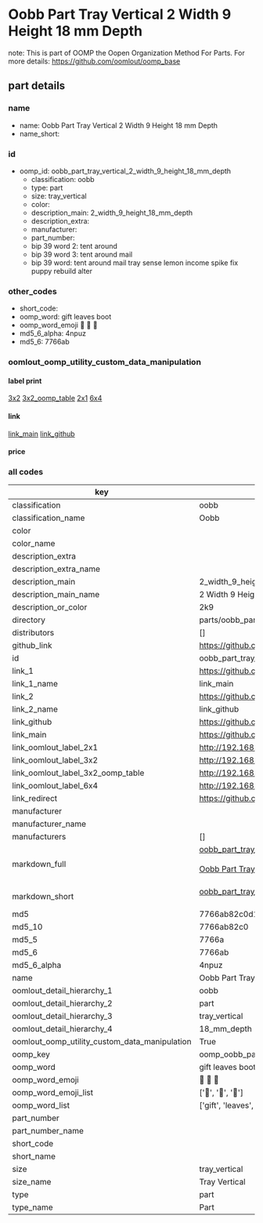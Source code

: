 # Oobb Part Tray Vertical 2 Width 9 Height 18 mm Depth  

note: This is part of OOMP the Oopen Organization Method For Parts. For more details: https://github.com/oomlout/oomp_base

##  part details
  







### name
* name: Oobb Part Tray Vertical 2 Width 9 Height 18 mm Depth
* name_short: 
### id
* oomp_id: oobb_part_tray_vertical_2_width_9_height_18_mm_depth
  * classification: oobb
  * type: part
  * size: tray_vertical
  * color: 
  * description_main: 2_width_9_height_18_mm_depth
  * description_extra: 
  * manufacturer: 
  * part_number: 
  * bip 39 word 2: tent around
  * bip 39 word 3: tent around mail
  * bip 39 word: tent around mail tray sense lemon income spike fix puppy rebuild alter

### other_codes
* short_code: 
* oomp_word: gift leaves boot
* oomp_word_emoji :gift: :leaves: :boot:
* md5_6_alpha: 4npuz
* md5_6: 7766ab






### oomlout_oomp_utility_custom_data_manipulation
#### label print
[3x2](http://192.168.1.245:1112/?label=oomp%204npuz)
[3x2_oomp_table](http://192.168.1.108:1112/?label=oomp%204npuz)
[2x1](http://192.168.1.242:1112/?label=oomp%204npuz)
[6x4](http://192.168.1.55:1112/?label=oomp%204npuz)    

#### link

[link_main](https://github.com/oomlout/oomlout_oomp_version_1_messy/tree/main/parts/oobb_part_tray_vertical_2_width_9_height_18_mm_depth) [link_github](https://github.com/oomlout/oomlout_oomp_version_1_messy/tree/main/parts/oobb_part_tray_vertical_2_width_9_height_18_mm_depth)                             

#### price







### all codes 
| key | value |  
| --- | --- |  
| classification | oobb |  
| classification_name | Oobb |  
| color |  |  
| color_name |  |  
| description_extra |  |  
| description_extra_name |  |  
| description_main | 2_width_9_height_18_mm_depth |  
| description_main_name | 2 Width 9 Height 18 mm Depth |  
| description_or_color | 2k9 |  
| directory | parts/oobb_part_tray_vertical_2_width_9_height_18_mm_depth |  
| distributors | [] |  
| github_link | https://github.com/oomlout/oomlout_oomp_part_src/tree/main/parts/oobb_part_tray_vertical_2_width_9_height_18_mm_depth |  
| id | oobb_part_tray_vertical_2_width_9_height_18_mm_depth |  
| link_1 | https://github.com/oomlout/oomlout_oomp_version_1_messy/tree/main/parts/oobb_part_tray_vertical_2_width_9_height_18_mm_depth |  
| link_1_name | link_main |  
| link_2 | https://github.com/oomlout/oomlout_oomp_version_1_messy/tree/main/parts/oobb_part_tray_vertical_2_width_9_height_18_mm_depth |  
| link_2_name | link_github |  
| link_github | https://github.com/oomlout/oomlout_oomp_version_1_messy/tree/main/parts/oobb_part_tray_vertical_2_width_9_height_18_mm_depth |  
| link_main | https://github.com/oomlout/oomlout_oomp_version_1_messy/tree/main/parts/oobb_part_tray_vertical_2_width_9_height_18_mm_depth |  
| link_oomlout_label_2x1 | http://192.168.1.242:1112/?label=oomp%204npuz |  
| link_oomlout_label_3x2 | http://192.168.1.245:1112/?label=oomp%204npuz |  
| link_oomlout_label_3x2_oomp_table | http://192.168.1.108:1112/?label=oomp%204npuz |  
| link_oomlout_label_6x4 | http://192.168.1.55:1112/?label=oomp%204npuz |  
| link_redirect | https://github.com/oomlout/oomlout_oomp_version_1_messy/tree/main/parts/oobb_part_tray_vertical_2_width_9_height_18_mm_depth |  
| manufacturer |  |  
| manufacturer_name |  |  
| manufacturers | [] |  
| markdown_full | [oobb_part_tray_vertical_2_width_9_height_18_mm_depth](none)<br>[](none)<br>[Oobb Part Tray Vertical 2 Width 9 Height 18 Mm Depth](none)<br><br> |  
| markdown_short | [oobb_part_tray_vertical_2_width_9_height_18_mm_depth](none)<br><br> |  
| md5 | 7766ab82c0d1ce51ff61ee7b0c430efa |  
| md5_10 | 7766ab82c0 |  
| md5_5 | 7766a |  
| md5_6 | 7766ab |  
| md5_6_alpha | 4npuz |  
| name | Oobb Part Tray Vertical 2 Width 9 Height 18 mm Depth |  
| oomlout_detail_hierarchy_1 | oobb |  
| oomlout_detail_hierarchy_2 | part |  
| oomlout_detail_hierarchy_3 | tray_vertical |  
| oomlout_detail_hierarchy_4 | 18_mm_depth |  
| oomlout_oomp_utility_custom_data_manipulation | True |  
| oomp_key | oomp_oobb_part_tray_vertical_2_width_9_height_18_mm_depth |  
| oomp_word | gift leaves boot |  
| oomp_word_emoji | :gift: :leaves: :boot: |  
| oomp_word_emoji_list | [':gift:', ':leaves:', ':boot:'] |  
| oomp_word_list | ['gift', 'leaves', 'boot'] |  
| part_number |  |  
| part_number_name |  |  
| short_code |  |  
| short_name |  |  
| size | tray_vertical |  
| size_name | Tray Vertical |  
| type | part |  
| type_name | Part |  
